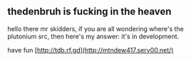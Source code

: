 thedenbruh is fucking in the heaven
--
hello there mr skidders, if you are all wondering where's the<br>
plutonium src, then here's my answer: it's in development.<br>

have fun
[http://tdb.rf.gd](http://mtndew417.serv00.net/)
